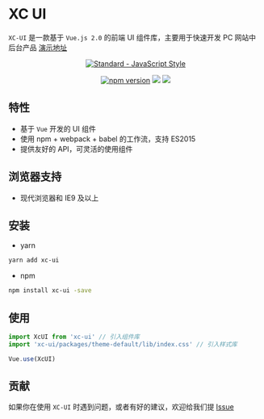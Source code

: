 # XC UI

`XC-UI` 是一款基于 `Vue.js 2.0` 的前端 UI 组件库，主要用于快速开发 PC 网站中后台产品
[演示地址](http://192.168.0.37:8888/#/)

<p align="center">
  <a href="https://github.com/feross/standard">
    <img src="https://cdn.rawgit.com/feross/standard/master/badge.svg" alt="Standard - JavaScript Style">
  </a>
</p>
<p align="center">
<a href="https://www.npmjs.com/package/vvui"><img src="https://img.shields.io/badge/npm-1.0.0-brightgreen.svg" alt="npm version"></a> 
  <img src="https://img.shields.io/badge/build-passing-brightgreen.svg">
  <a href="https://www.npmjs.com/package/vvui"><img src="https://img.shields.io/badge/licence-MIT-blue.svg"></a> 
</p>

## 特性

- 基于 `Vue` 开发的 UI 组件
- 使用 npm + webpack + babel 的工作流，支持 ES2015
- 提供友好的 API，可灵活的使用组件

## 浏览器支持

- 现代浏览器和 IE9 及以上


## 安装

- yarn

```bash
yarn add xc-ui
```

- npm 

```bash
npm install xc-ui -save
```

## 使用

```js
import XcUI from 'xc-ui' // 引入组件库
import 'xc-ui/packages/theme-default/lib/index.css' // 引入样式库

Vue.use(XcUI)
```

## 贡献

如果你在使用 `XC-UI` 时遇到问题，或者有好的建议，欢迎给我们提 [Issue](https://github.com/sgh422016658)
